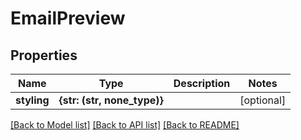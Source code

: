 # EmailPreview


## Properties
Name | Type | Description | Notes
------------ | ------------- | ------------- | -------------
**styling** | **{str: (str, none_type)}** |  | [optional] 

[[Back to Model list]](../#documentation-for-models) [[Back to API list]](../#documentation-for-api-endpoints) [[Back to README]](../)


